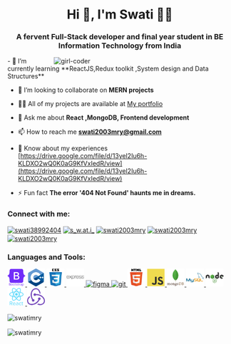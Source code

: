 <h1 align="center">Hi 👋, I'm Swati 👩‍💻</h1>
<h3 align="center">A fervent Full-Stack developer and final year student in BE Information Technology from India</h3>
<img  align="right" width="400" alt="girl-coder"src="https://cdn.dribbble.com/users/1428359/screenshots/4789906/girl_hi_800x600.gif">
- 🌱 I’m currently learning **ReactJS,Redux toolkit ,System design and Data Structures**

- 👯 I’m looking to collaborate on **MERN projects**

- 👨‍💻 All of my projects are available at [My portfolio](https://swati-portfolioweb.netlify.app/)

- 💬 Ask me about **React ,MongoDB, Frontend development**

- 📫 How to reach me **swati2003mry@gmail.com**

- 📄 Know about my experiences [https://drive.google.com/file/d/13yel2Iu6h-KLDXO2wQ0K0aG9KfVxIedR/view](https://drive.google.com/file/d/13yel2Iu6h-KLDXO2wQ0K0aG9KfVxIedR/view)

- ⚡ Fun fact **The error '404 Not Found' haunts me in dreams.**

<h3 align="left">Connect with me:</h3>
<p align="left">
<a href="https://twitter.com/swati38992404" target="blank"><img align="center" src="https://raw.githubusercontent.com/rahuldkjain/github-profile-readme-generator/master/src/images/icons/Social/twitter.svg" alt="swati38992404" height="30" width="40" /></a>
<a href="https://instagram.com/s_w.at.i_" target="blank"><img align="center" src="https://raw.githubusercontent.com/rahuldkjain/github-profile-readme-generator/master/src/images/icons/Social/instagram.svg" alt="s_w.at.i_" height="30" width="40" /></a>
<a href="https://www.hackerrank.com/swati2003mry" target="blank"><img align="center" src="https://raw.githubusercontent.com/rahuldkjain/github-profile-readme-generator/master/src/images/icons/Social/hackerrank.svg" alt="swati2003mry" height="30" width="40" /></a>
<a href="https://www.leetcode.com/swati2003mry" target="blank"><img align="center" src="https://raw.githubusercontent.com/rahuldkjain/github-profile-readme-generator/master/src/images/icons/Social/leet-code.svg" alt="swati2003mry" height="30" width="40" /></a>
<a href="https://auth.geeksforgeeks.org/user/swati2003mry" target="blank"><img align="center" src="https://raw.githubusercontent.com/rahuldkjain/github-profile-readme-generator/master/src/images/icons/Social/geeks-for-geeks.svg" alt="swati2003mry" height="30" width="40" /></a>
</p>

<h3 align="left">Languages and Tools:</h3>
<p align="left"> <a href="https://getbootstrap.com" target="_blank" rel="noreferrer"> <img src="https://raw.githubusercontent.com/devicons/devicon/master/icons/bootstrap/bootstrap-plain-wordmark.svg" alt="bootstrap" width="40" height="40"/> </a> <a href="https://www.w3schools.com/cpp/" target="_blank" rel="noreferrer"> <img src="https://raw.githubusercontent.com/devicons/devicon/master/icons/cplusplus/cplusplus-original.svg" alt="cplusplus" width="40" height="40"/> </a> <a href="https://www.w3schools.com/css/" target="_blank" rel="noreferrer"> <img src="https://raw.githubusercontent.com/devicons/devicon/master/icons/css3/css3-original-wordmark.svg" alt="css3" width="40" height="40"/> </a> <a href="https://expressjs.com" target="_blank" rel="noreferrer"> <img src="https://raw.githubusercontent.com/devicons/devicon/master/icons/express/express-original-wordmark.svg" alt="express" width="40" height="40"/> </a> <a href="https://www.figma.com/" target="_blank" rel="noreferrer"> <img src="https://www.vectorlogo.zone/logos/figma/figma-icon.svg" alt="figma" width="40" height="40"/> </a> <a href="https://git-scm.com/" target="_blank" rel="noreferrer"> <img src="https://www.vectorlogo.zone/logos/git-scm/git-scm-icon.svg" alt="git" width="40" height="40"/> </a> <a href="https://www.w3.org/html/" target="_blank" rel="noreferrer"> <img src="https://raw.githubusercontent.com/devicons/devicon/master/icons/html5/html5-original-wordmark.svg" alt="html5" width="40" height="40"/> </a> <a href="https://developer.mozilla.org/en-US/docs/Web/JavaScript" target="_blank" rel="noreferrer"> <img src="https://raw.githubusercontent.com/devicons/devicon/master/icons/javascript/javascript-original.svg" alt="javascript" width="40" height="40"/> </a> <a href="https://www.mongodb.com/" target="_blank" rel="noreferrer"> <img src="https://raw.githubusercontent.com/devicons/devicon/master/icons/mongodb/mongodb-original-wordmark.svg" alt="mongodb" width="40" height="40"/> </a> <a href="https://www.mysql.com/" target="_blank" rel="noreferrer"> <img src="https://raw.githubusercontent.com/devicons/devicon/master/icons/mysql/mysql-original-wordmark.svg" alt="mysql" width="40" height="40"/> </a> <a href="https://nodejs.org" target="_blank" rel="noreferrer"> <img src="https://raw.githubusercontent.com/devicons/devicon/master/icons/nodejs/nodejs-original-wordmark.svg" alt="nodejs" width="40" height="40"/> </a> <a href="https://reactjs.org/" target="_blank" rel="noreferrer"> <img src="https://raw.githubusercontent.com/devicons/devicon/master/icons/react/react-original-wordmark.svg" alt="react" width="40" height="40"/> </a> <a href="https://redux.js.org" target="_blank" rel="noreferrer"> <img src="https://raw.githubusercontent.com/devicons/devicon/master/icons/redux/redux-original.svg" alt="redux" width="40" height="40"/> </a> </p>

<p><img align="center" src="https://github-readme-stats.vercel.app/api/top-langs?username=swatimry&show_icons=true&locale=en&layout=compact" alt="swatimry" /></p>

<p><img align="center" src="https://github-readme-streak-stats.herokuapp.com/?user=swatimry&" alt="swatimry" /></p>


